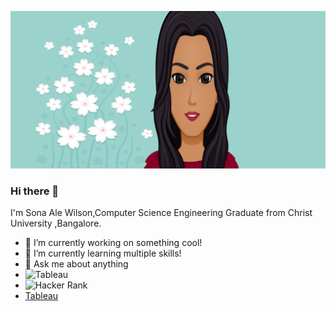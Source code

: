 
![](https://github.com/SonaAle77/SonaAle77/blob/cdd80436b359450e8dfdbf0a626f29aa6d8aeaf0/Untitled%201.png)

### Hi there 👋
I'm Sona Ale Wilson,Computer Science Engineering Graduate from Christ University ,Bangalore.


- 🔭 I’m currently working on something cool!
- 🌱 I’m currently learning multiple skills!
- 💬 Ask me about anything
- ![Tableau](https://public.tableau.com/app/profile/sona.ale.wilson)
- ![Hacker Rank](https://www.hackerrank.com/sonaale1999)
- <a href="https://public.tableau.com/app/profile/sona.ale.wilson">Tableau</a>


